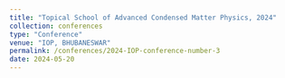 ```yaml
---
title: "Topical School of Advanced Condensed Matter Physics, 2024"
collection: conferences
type: "Conference"
venue: "IOP, BHUBANESWAR"
permalink: /conferences/2024-IOP-conference-number-3
date: 2024-05-20
---
```

